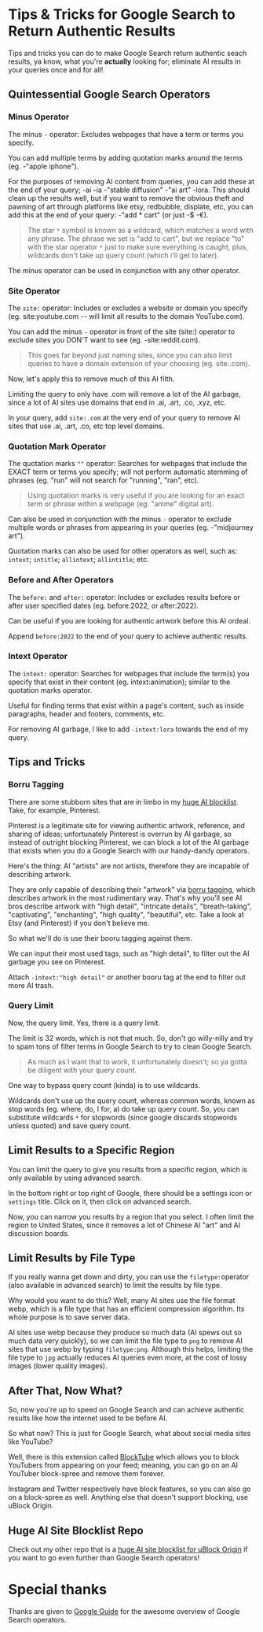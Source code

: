 # Tips & Tricks for Google Search to Return Authentic Results

Tips and tricks you can do to make Google Search return authentic seach results, ya know, what you're **actually** looking for; eliminate AI results in your queries once and for all!


## Quintessential Google Search Operators

### Minus Operator

The minus ```-``` operator: Excludes webpages that have a term or terms you specify. 

You can add multiple terms by adding quotation marks around the terms (eg. -"apple iphone").

For the purposes of removing AI content from queries, you can add these at the end of your query; -ai -ia -"stable diffusion" -"ai art" -lora. This should clean up the results well, but if you want to remove the obvious theft and pawning of art through platforms like etsy, redbubble, displate, etc, you can add this at the end of your query: -"add * cart" (or just -$ -€). 
> The star ```*``` symbol is known as a wildcard, which matches a word with any phrase. The phrase we set is "add to cart", but we replace "to" with the star operator ```*``` just to make sure everything is caught, plus, wildcards don't take up query count (which i'll get to later).

The minus operator can be used in conjunction with any other operator.


### Site Operator

The ```site:``` operator: Includes or excludes a website or domain you specify (eg. site:youtube.com -- will limit all results to the domain YouTube.com).

You can add the minus ```-``` operator in front of the site (site:) operator to exclude sites you DON'T want to see (eg. -site:reddit.com). 
> This goes far beyond just naming sites, since you can also limit queries to have a domain extension of your choosing (eg. site:.com).

Now, let's apply this to remove much of this AI filth.

Limiting the query to only have .com will remove a lot of the AI garbage, since a lot of AI sites use domains that end in .ai, .art, .co, .xyz, etc. 

In your query, add ```site:.com``` at the very end of your query to remove AI sites that use .ai, .art, .co, etc top level domains.


### Quotation Mark Operator

The quotation marks ```""``` operator: Searches for webpages that include the EXACT term or terms you specify; will not perform automatic stemming of phrases (eg. "run" will not search for "running", "ran", etc).

> Using quotation marks is very useful if you are looking for an exact term or phrase within a webpage (eg. "anime" digital art).

Can also be used in conjunction with the minus ```-``` operator to exclude multiple words or phrases from appearing in your queries (eg. -"midjourney art").

Quotation marks can also be used for other operators as well, such as: ```intext```; ```intitle```; ```allintext```; ```allintitle```; etc.


### Before and After Operators

The ```before:``` and ```after:``` operator: Includes or excludes results before or after user specified dates (eg. before:2022, or after:2022).

Can be useful if you are looking for authentic artwork before this AI ordeal. 

Append ```before:2022``` to the end of your query to achieve authentic results.


### Intext Operator 

The ```intext:``` operator: Searches for webpages that include the term(s) you specify that exist in their content (eg. intext:animation); similar to the quotation marks operator.

Useful for finding terms that exist within a page's content, such as inside paragraphs, header and footers, comments, etc.

For removing AI garbage, I like to add ```-intext:lora``` towards the end of my query.


## Tips and Tricks
### Borru Tagging

There are some stubborn sites that are in limbo in my [huge AI blocklist](https://github.com/laylavish/uBlockOrigin-HUGE-AI-Blocklist). Take, for example, Pinterest.

Pinterest is a legitimate site for viewing authentic artwork, reference, and sharing of ideas; unfortunately Pinterest is overrun by AI garbage, so instead of outright blocking Pinterest, we can block a lot of the AI garbage that exists when you do a Google Search with our handy-dandy operators.

Here's the thing: AI "artists" are not artists, therefore they are incapable of describing artwork. 

They are only capable of describing their "artwork" via [borru tagging](https://danbooru.donmai.us/wiki_pages/howto:tag), which describes artwork in the most rudimentary way. That's why you'll see AI bros describe artwork with "high detail", "intricate details", "breath-taking", "captivating", "enchanting", "high quality", "beautiful", etc. Take a look at Etsy (and Pinterest) if you don't believe me.

So what we'll do is use their booru tagging against them. 

We can input their most used tags, such as "high detail", to filter out the AI garbage you see on Pinterest. 

Attach ```-intext:"high detail"``` or another booru tag at the end to filter out more AI trash.

### Query Limit

Now, the query limit. Yes, there is a query limit. 

The limit is 32 words, which is not that much. So, don't go willy-nilly and try to spam tons of filter terms in Google Search to try to clean Google Search. 

> As much as I want that to work, it unfortunately doesn't; so ya gotta be diligent with your query count.

One way to bypass query count (kinda) is to use wildcards.

Wildcards don't use up the query count, whereas common words, known as stop words (eg. where, do, I for, a) do take up query count. So, you can substitute wildcards ```*``` for stopwords (since google discards stopwords unless quoted) and save query count.

## Limit Results to a Specific Region

You can limit the query to give you results from a specific region, which is only available by using advanced search.

In the bottom right or top right of Google, there should be a settings icon or ```settings``` title. Click on it, then click on advanced search.

Now, you can narrow you results by a region that you select. I often limit the region to United States, since it removes a lot of Chinese AI "art" and AI discussion boards.

## Limit Results by File Type

If you really wanna get down and dirty, you can use the ```filetype:```operator (also available in advanced search) to limit the results by file type.

Why would you want to do this? Well, many AI sites use the file format webp, which is a file type that has an efficient compression algorithm. Its whole purpose is to save server data.

AI sites use webp because they produce so much data (AI spews out so much data very quickly), so we can limit the file type to ``png`` to remove AI sites that use webp by typing ```filetype:png```. Although this helps, limiting the file type to ```jpg``` actually reduces AI queries even more, at the cost of lossy images (lower quality images).

## After That, Now What? 

So, now you're up to speed on Google Search and can achieve authentic results like how the internet used to be before AI.

So what now? This is just for Google Search, what about social media sites like YouTube? 

Well, there is this extension called [BlockTube](https://addons.mozilla.org/en-US/firefox/addon/blocktube/?utm_source=addons.mozilla.org&utm_medium=referral&utm_content=search) which allows you to block YouTubers from appearing on your feed; meaning, you can go on an AI YouTuber block-spree and remove them forever. 

Instagram and Twitter respectively have block features, so you can also go on a block-spree as well. Anything else that doesn't support blocking, use uBlock Origin.

## Huge AI Site Blocklist Repo
Check out my other repo that is a [huge AI site blocklist for uBlock Origin](https://github.com/laylavish/uBlockOrigin-HUGE-AI-Blocklist) if you want to go even further than Google Search operators!

# Special thanks

Thanks are given to [Google Guide](https://www.googleguide.com/category/overview/index.html) for the awesome overview of Google Search operators.
